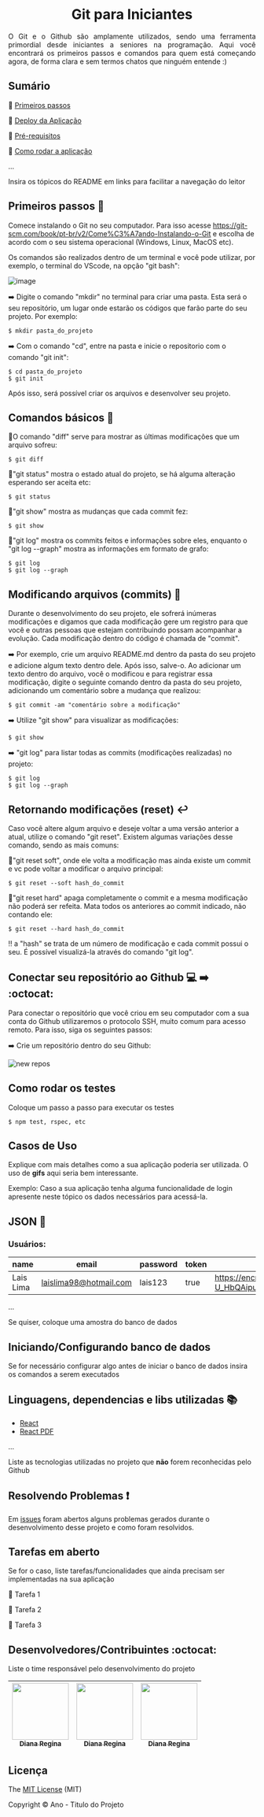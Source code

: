 <h1 align="center">Git para Iniciantes</h1> 


<p align="justify">
O Git e o Github são amplamente utilizados, sendo uma ferramenta primordial desde iniciantes a seniores na programação. Aqui você encontrará os primeiros passos e comandos para quem está começando agora, de forma clara e sem termos chatos que ninguém entende :)
</p>


## Sumário

:small_blue_diamond: [Primeiros passos](#primeiros-passos)

:small_blue_diamond: [Deploy da Aplicação](#deploy-da-aplicação-dash)

:small_blue_diamond: [Pré-requisitos](#pré-requisitos)

:small_blue_diamond: [Como rodar a aplicação](#como-rodar-a-aplicação-arrow_forward)

... 

Insira os tópicos do README em links para facilitar a navegação do leitor



## Primeiros passos :fishing_pole_and_fish:

Comece instalando o Git no seu computador. Para isso acesse https://git-scm.com/book/pt-br/v2/Come%C3%A7ando-Instalando-o-Git e escolha de acordo com o seu sistema operacional (Windows, Linux, MacOS etc).

Os comandos são realizados dentro de um terminal e você pode utilizar, por exemplo, o terminal do VScode, na opção "git bash":

![image](https://user-images.githubusercontent.com/126173770/225314153-a4dc06d5-4e43-462e-9417-502f53cccd91.png)


:arrow_right: Digite o comando "mkdir" no terminal para criar uma pasta. Esta será o seu repositório, um lugar onde estarão os códigos que farão parte do seu projeto. Por exemplo:

```
$ mkdir pasta_do_projeto
```
:arrow_right: Com o comando "cd", entre na pasta e inicie o repositorio com o comando "git init":

```
$ cd pasta_do_projeto
$ git init
```
Após isso, será possível criar os arquivos e desenvolver seu projeto.



## Comandos básicos :balloon:

:small_orange_diamond:O comando "diff" serve para mostrar as últimas modificações que um arquivo sofreu:

```
$ git diff
```
:small_orange_diamond:"git status" mostra o estado atual do projeto, se há alguma alteração esperando ser aceita etc:

```
$ git status
```
:small_orange_diamond:"git show" mostra as mudanças que cada commit fez:

```
$ git show
```
:small_orange_diamond:"git log" mostra os commits feitos e informações sobre eles, enquanto o "git log --graph" mostra as informações em formato de grafo:

```
$ git log
$ git log --graph
```



## Modificando arquivos (commits) :memo:

Durante o desenvolvimento do seu projeto, ele sofrerá inúmeras modificações e digamos que cada modificação gere um registro para que você e outras pessoas que estejam contribuindo possam acompanhar a evolução. Cada modificação dentro do código é chamada de "commit". 

:arrow_right: Por exemplo, crie um arquivo README.md dentro da pasta do seu projeto e adicione algum texto dentro dele. Após isso, salve-o.
Ao adicionar um texto dentro do arquivo, você o modificou e para registrar essa modificação, digite o seguinte comando dentro da pasta do seu projeto, adicionando um comentário sobre a mudança que realizou:
```
$ git commit -am "comentário sobre a modificação"
```
:arrow_right: Utilize "git show" para visualizar as modificações:
```
$ git show
```
:arrow_right: "git log" para listar todas as commits (modificações realizadas) no projeto:
```
$ git log
$ git log --graph
```

## Retornando modificações (reset) :leftwards_arrow_with_hook:

Caso você altere algum arquivo e deseje voltar a uma versão anterior a atual, utilize o comando "git reset". Existem algumas variações desse comando, sendo as mais comuns:

:small_orange_diamond:"git reset soft", onde ele volta a modificação mas ainda existe um commit e vc pode voltar a modificar o arquivo principal:
```
$ git reset --soft hash_do_commit 
```
:small_orange_diamond:"git reset hard" apaga completamente o commit e a mesma modificação não poderá ser refeita. Mata todos os anteriores ao commit indicado, não contando ele:
```
$ git reset --hard hash_do_commit 
```

:bangbang: a "hash" se trata de um número de modificação e cada commit possui o seu. É possível visualizá-la através do comando "git log".









## Conectar seu repositório ao Github :computer: :arrow_right: :octocat:

Para conectar o repositório que você criou em seu computador com a sua conta do Github utilizaremos o protocolo SSH, muito comum para acesso remoto.
Para isso, siga os seguintes passos:

:arrow_right: Crie um repositório dentro do seu Github:

![new repos](https://user-images.githubusercontent.com/126173770/225103286-5a10ba6b-9a4b-4e66-b5bf-e7ef586db5c9.png)</center>






## Como rodar os testes

Coloque um passo a passo para executar os testes

```
$ npm test, rspec, etc 
```

## Casos de Uso

Explique com mais detalhes como a sua aplicação poderia ser utilizada. O uso de **gifs** aqui seria bem interessante. 

Exemplo: Caso a sua aplicação tenha alguma funcionalidade de login apresente neste tópico os dados necessários para acessá-la.

## JSON :floppy_disk:

### Usuários: 

|name|email|password|token|avatar|
| -------- |-------- |-------- |-------- |-------- |
|Lais Lima|laislima98@hotmail.com|lais123|true|https://encrypted-tbn0.gstatic.com/images?q=tbn%3AANd9GcS9-U_HbQAipum9lWln3APcBIwng7T46hdBA42EJv8Hf6Z4fDT3&usqp=CAU|

... 

Se quiser, coloque uma amostra do banco de dados 

## Iniciando/Configurando banco de dados

Se for necessário configurar algo antes de iniciar o banco de dados insira os comandos a serem executados 

## Linguagens, dependencias e libs utilizadas :books:

- [React](https://pt-br.reactjs.org/docs/create-a-new-react-app.html)
- [React PDF](https://react-pdf.org/)

...

Liste as tecnologias utilizadas no projeto que **não** forem reconhecidas pelo Github 

## Resolvendo Problemas :exclamation:

Em [issues]() foram abertos alguns problemas gerados durante o desenvolvimento desse projeto e como foram resolvidos. 

## Tarefas em aberto

Se for o caso, liste tarefas/funcionalidades que ainda precisam ser implementadas na sua aplicação

:memo: Tarefa 1 

:memo: Tarefa 2 

:memo: Tarefa 3 

## Desenvolvedores/Contribuintes :octocat:

Liste o time responsável pelo desenvolvimento do projeto

| [<img src="https://avatars2.githubusercontent.com/u/46378210?s=400&u=071f7791bb03f8e102d835bdb9c2f0d3d24e8a34&v=4" width=115><br><sub>Diana Regina</sub>](https://github.com/Diana-ops) |  [<img src="https://avatars2.githubusercontent.com/u/46378210?s=400&u=071f7791bb03f8e102d835bdb9c2f0d3d24e8a34&v=4" width=115><br><sub>Diana Regina</sub>](https://github.com/Diana-ops) |  [<img src="https://avatars2.githubusercontent.com/u/46378210?s=400&u=071f7791bb03f8e102d835bdb9c2f0d3d24e8a34&v=4" width=115><br><sub>Diana Regina</sub>](https://github.com/Diana-ops) |
| :---: | :---: | :---: 

## Licença 

The [MIT License]() (MIT)

Copyright :copyright: Ano - Titulo do Projeto
